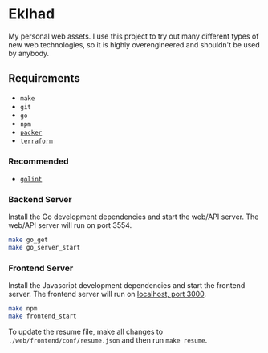 # Eklhad

My personal web assets. I use this project to try out many different types of new web technologies, so it is highly overengineered and shouldn't be used by anybody.

## Requirements

- `make`
- `git`
- `go`
- `npm`
- [`packer`](https://github.com/hashicorp/packer)
- [`terraform`](https://github.com/hashicorp/terraform)

### Recommended

- [`golint`](https://github.com/golang/lint)

### Backend Server

Install the Go development dependencies and start the web/API server. The web/API server will run on port 3554.

```bash
make go_get
make go_server_start
```

### Frontend Server

Install the Javascript development dependencies and start the frontend server. The frontend server will run on [localhost, port 3000](http://localhost:3000).

```bash
make npm
make frontend_start
```

To update the resume file, make all changes to `./web/frontend/conf/resume.json` and then run `make resume`.
